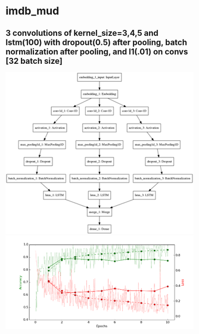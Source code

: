# imdb_mud

## 3 convolutions of kernel_size=3,4,5 and lstm(100) with dropout(0.5) after pooling, batch normalization after pooling, and l1(.01) on convs [32 batch size]

![diagram](https://github.com/ayenter/imdb_mud/blob/master/model_19/m19_diagram.png)
![graph](https://github.com/ayenter/imdb_mud/blob/master/model_19/m19_r1_e10_graph.png)